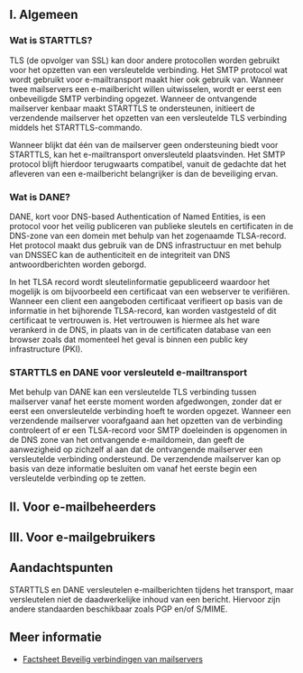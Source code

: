 ## I. Algemeen

### Wat is STARTTLS?
TLS (de opvolger van SSL) kan door andere protocollen worden gebruikt voor het opzetten van een versleutelde verbinding. Het SMTP protocol wat wordt gebruikt voor e-mailtransport maakt hier ook gebruik van. Wanneer twee mailservers een e-mailbericht willen uitwisselen, wordt er eerst een onbeveiligde SMTP verbinding opgezet. Wanneer de ontvangende mailserver kenbaar maakt STARTTLS te ondersteunen, initieert de verzendende mailserver het opzetten van een versleutelde TLS verbinding middels het STARTTLS-commando.

Wanneer blijkt dat één van de mailserver geen ondersteuning biedt voor STARTTLS, kan het e-mailtransport onversleuteld plaatsvinden. Het SMTP protocol blijft hierdoor terugwaarts compatibel, vanuit de gedachte dat het afleveren van een e-mailbericht belangrijker is dan de beveiliging ervan.

### Wat is DANE?
DANE, kort voor DNS-based Authentication of Named Entities, is een protocol voor het veilig publiceren van publieke sleutels en certificaten in de DNS-zone van een domein met behulp van het zogenaamde TLSA-record. Het protocol maakt dus gebruik van de DNS infrastructuur en met behulp van DNSSEC kan de authenticiteit en de integriteit van DNS antwoordberichten worden geborgd.

In het TLSA record wordt sleutelinformatie gepubliceerd waardoor het mogelijk is om bijvoorbeeld een certificaat van een webserver te verifiëren. Wanneer een client een aangeboden certificaat verifieert op basis van de informatie in het bijhorende TLSA-record, kan worden vastgesteld of dit certificaat te vertrouwen is. Het vertrouwen is hiermee als het ware verankerd in de DNS, in plaats van in de certificaten database van een browser zoals dat momenteel het geval is binnen een public key infrastructure (PKI).

### STARTTLS en DANE voor versleuteld e-mailtransport
Met behulp van DANE kan een versleutelde TLS verbinding tussen mailserver vanaf het eerste moment worden afgedwongen, zonder dat er eerst een onversleutelde verbinding hoeft te worden opgezet. Wanneer een verzendende mailserver voorafgaand aan het opzetten van de verbinding controleert of er een TLSA-record voor SMTP doeleinden is opgenomen in de DNS zone van het ontvangende e-maildomein, dan geeft de aanwezigheid op zichzelf al aan dat de ontvangende mailserver een versleutelde verbinding ondersteund. De verzendende mailserver kan op basis van deze informatie besluiten om vanaf het eerste begin een versleutelde verbinding op te zetten.
## II. Voor e-mailbeheerders

## III. Voor e-mailgebruikers

## Aandachtspunten
STARTTLS en DANE versleutelen e-mailberichten tijdens het transport, maar versleutelen niet de daadwerkelijke inhoud van een bericht. Hiervoor zijn andere standaarden beschikbaar zoals PGP en/of S/MIME.

## Meer informatie
* [Factsheet Beveilig verbindingen van mailservers](https://www.ncsc.nl/actueel/factsheets/factsheet-beveilig-verbindingen-van-mailservers.html)
